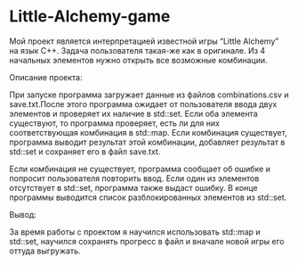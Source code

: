 # Little-Alchemy-game

Мой проект является интерпретацией известной игры “Little Alchemy” на язык С++. Задача пользователя такая-же как в оригинале. Из 4 начальных элементов нужно открыть все возможные комбинации. 

Описание проекта:

При запуске программа загружает данные из файлов combinations.csv и save.txt.После этого программа ожидает от пользователя ввода двух элементов и проверяет их наличие в std::set. Если оба элемента существуют, то программа проверяет, есть ли для них соответствующая комбинация в std::map. Если комбинация существует, программа выводит результат этой комбинации, добавляет результат в std::set и сохраняет его в файл save.txt.

Если комбинация не существует, программа сообщает об ошибке и попросит пользователя повторить ввод. Если один из элементов отсутствует в std::set, программа также выдаст ошибку. В конце программы выводится список разблокированных элементов из std::set.

Вывод:

За время работы с проектом я научился использовать std::map и std::set, научился сохранять прогресс в файл и вначале новой игры его оттуда выгружать.
